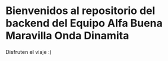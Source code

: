 # Bienvenidos al repositorio del backend del Equipo Alfa Buena Maravilla Onda Dinamita

Disfruten el viaje :) 